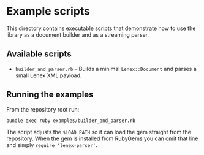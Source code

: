 # Example scripts

This directory contains executable scripts that demonstrate how to use the library as a document builder and as a streaming parser.

## Available scripts

- `builder_and_parser.rb` – Builds a minimal `Lenex::Document` and parses a small Lenex XML payload.

## Running the examples

From the repository root run:

```sh
bundle exec ruby examples/builder_and_parser.rb
```

The script adjusts the `$LOAD_PATH` so it can load the gem straight from the repository. When the gem is installed from RubyGems you can omit that line and simply `require 'lenex-parser'`.

